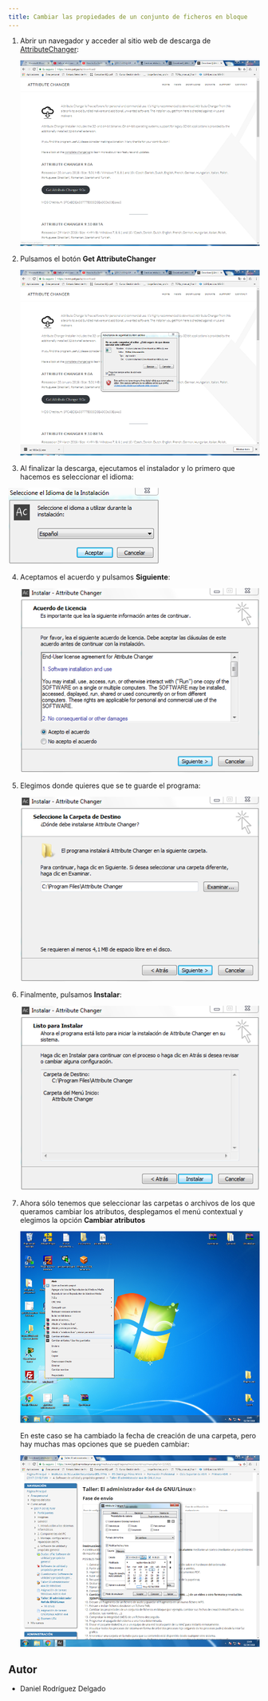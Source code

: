 ```yaml
---
title: Cambiar las propiedades de un conjunto de ficheros en bloque
---
```


1. Abrir un navegador y acceder al sitio web de descarga de [AttributeChanger](https://www.petges.lu/download/):

   ![Descarga](imagenes/3.png)

2. Pulsamos el botón **Get AttributeChanger**

   ![Instalación](imagenes/4.png)

3. Al finalizar la descarga, ejecutamos el instalador y lo primero que hacemos es seleccionar el idioma:

![Selección de idioma](imagenes/5.png)

4. Aceptamos el acuerdo y pulsamos **Siguiente**: 

   ![Acuerdo de licencia](imagenes/6.png)

5. Elegimos donde quieres que se te guarde el programa:

   ![Carpeta de destino](imagenes/7.png)

6. Finalmente, pulsamos **Instalar**:

   ![Fin del asistente de instalación](imagenes/8.png)

7. Ahora sólo tenemos que seleccionar las carpetas o archivos de los que queramos cambiar los atributos, desplegamos el menú contextual y elegimos la opción **Cambiar atributos**

   ![Cambiar atributos](imagenes/9.png)

   En este caso se ha cambiado la fecha de creación de una carpeta, pero hay muchas mas opciones que se pueden cambiar:

   ![Cambiar atributos](imagenes/10.png)

## Autor

* Daniel Rodríguez Delgado